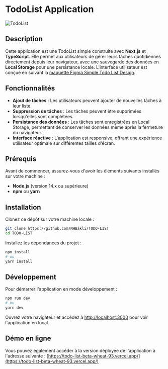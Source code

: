 # TodoList Application

![TodoList](./public/favicon.ico)

## Description

Cette application est une TodoList simple construite avec **Next.js** et **TypeScript**. Elle permet aux utilisateurs de gérer leurs tâches quotidiennes directement depuis leur navigateur, avec une sauvegarde des données en **Local Storage** pour une persistance locale. L'interface utilisateur est conçue en suivant la [maquette Figma Simple Todo List Design](https://www.figma.com/community/file/1287029163993360080/simple-todo-list-design).

## Fonctionnalités

- **Ajout de tâches** : Les utilisateurs peuvent ajouter de nouvelles tâches à leur liste.
- **Suppression de tâches** : Les tâches peuvent être supprimées lorsqu'elles sont complétées.
- **Persistance des données** : Les tâches sont enregistrées en Local Storage, permettant de conserver les données même après la fermeture du navigateur.
- **Interface réactive** : L'application est responsive, offrant une expérience utilisateur optimale sur différentes tailles d'écran.

## Prérequis

Avant de commencer, assurez-vous d'avoir les éléments suivants installés sur votre machine :

- **Node.js** (version 14.x ou supérieure)
- **npm** ou **yarn**

## Installation

Clonez ce dépôt sur votre machine locale :

```bash
git clone https://github.com/NHBakli/TODO-LIST
cd TODO-LIST
```

Installez les dépendances du projet :

```bash
npm install
# ou
yarn install
```

## Développement

Pour démarrer l'application en mode développement :

```bash
npm run dev
# ou
yarn dev
```

Ouvrez votre navigateur et accédez à [http://localhost:3000](http://localhost:3000) pour voir l'application en local.

## Démo en ligne

Vous pouvez également accéder à la version déployée de l'application à l'adresse suivante : [https://todo-list-beta-wheat-93.vercel.app/](https://todo-list-beta-wheat-93.vercel.app/)
